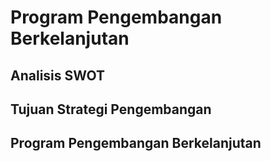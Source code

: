 # Program Pengembangan Berkelanjutan

<!--@include: ../penilaian/68-70.md-->

## Analisis SWOT

<!--@include: ../panduan/v-1.md-->

## Tujuan Strategi Pengembangan

<!--@include: ../panduan/v-2.md-->

## Program Pengembangan Berkelanjutan

<!--@include: ../panduan/v-3.md-->
